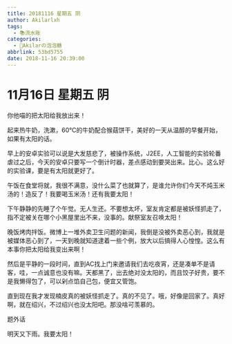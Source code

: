 ```yaml
---
title: 20181116 星期五 阴
author: Akilarlxh
tags:
  - 📚流水账
categories:
  - 🍬Akilarの泡泡糖
abbrlink: 53bd5755
date: 2018-11-16 20:39:00
---
```

# 11月16日 星期五 阴

你他喵的把太阳给我放出来！

起来热牛奶，洗漱，60℃的牛奶配合猴菇饼干，美好的一天从温醇的早餐开始，如果有太阳的话。

早上的安卓实验可以说是大发慈悲了，被操作系统，J2EE，人工智能的实验轮番虐过之后，今天的安卓只要写一个倒计时器，差点感动到要哭出来。比心。这么好的实验课，要是有太阳就更好了。

午饭在食堂将就，我很不满意，没什么菜了也就算了，是谁允许你们今天不炖玉米汤的！造反了！我要喝玉米汤！还有我要太阳！

下午静静的先睡了个午觉。无人生还。不要想太坏，室友肯定都是被妖怪抓走了，指不定被关在哪个小黑屋里出不来，没事的。献祭室友召唤太阳！

晚饭烤肉拌饭。微博上一堆外卖卫生问题的新闻，我倒是没被外卖恶心到，我就是被媒体恶心到了，一天到晚就知道逮着一些个例，放大以后搞得人心惶惶。这么有本事你把太阳给我变出来啊！

然后是平静的一段时间，直到AC找上门来邀请我们去吃夜宵，还是凑单不是请客，哇，一点诚意也没有嘛。天都黑了，出去绝对没太阳的，而且饺子好贵，要不是我懒得包了，可以剁点馅自己包，便宜又管饱。

直到现在我才发现楠皮真的被妖怪抓走了。真的不见了。哦，好像是回家了。真好啊，就在绍兴，不过绍兴也没太阳吧。那没啥可羡慕的。

题外话

明天又下雨。我要太阳！



